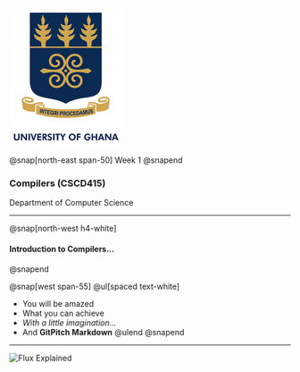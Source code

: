 
![UG Logo](assets/img/ug_logo.png)

@snap[north-east span-50]
Week 1
@snapend


### Compilers (CSCD415) 

Department of Computer Science

---

@snap[north-west h4-white]
#### Introduction to Compilers...
@snapend

@snap[west span-55]
@ul[spaced text-white]
- You will be amazed
- What you can achieve
- *With a little imagination...*
- And **GitPitch Markdown**
@ulend
@snapend


---

![Flux Explained](https://facebook.github.io/flux/img/flux-simple-f8-diagram-explained-1300w.png)
